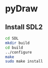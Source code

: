 # pyDraw


## Install SDL2

```bash
cd SDL
mkdir build
cd build
../configure
make
sudo make install 
```
    